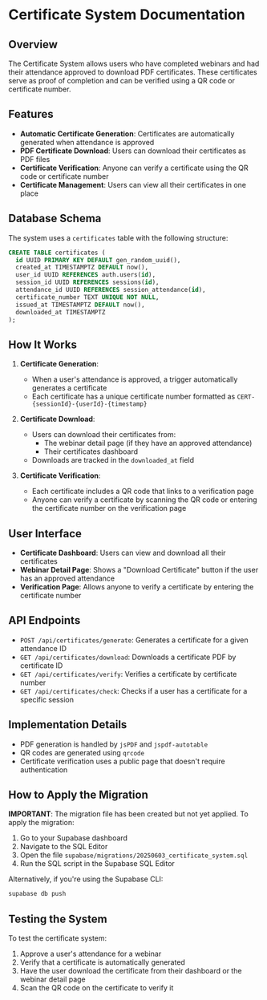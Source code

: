 # Certificate System Documentation

## Overview

The Certificate System allows users who have completed webinars and had their attendance approved to download PDF certificates. These certificates serve as proof of completion and can be verified using a QR code or certificate number.

## Features

- **Automatic Certificate Generation**: Certificates are automatically generated when attendance is approved
- **PDF Certificate Download**: Users can download their certificates as PDF files
- **Certificate Verification**: Anyone can verify a certificate using the QR code or certificate number
- **Certificate Management**: Users can view all their certificates in one place

## Database Schema

The system uses a `certificates` table with the following structure:

```sql
CREATE TABLE certificates (
  id UUID PRIMARY KEY DEFAULT gen_random_uuid(),
  created_at TIMESTAMPTZ DEFAULT now(),
  user_id UUID REFERENCES auth.users(id),
  session_id UUID REFERENCES sessions(id),
  attendance_id UUID REFERENCES session_attendance(id),
  certificate_number TEXT UNIQUE NOT NULL,
  issued_at TIMESTAMPTZ DEFAULT now(),
  downloaded_at TIMESTAMPTZ
);
```

## How It Works

1. **Certificate Generation**:
   - When a user's attendance is approved, a trigger automatically generates a certificate
   - Each certificate has a unique certificate number formatted as `CERT-{sessionId}-{userId}-{timestamp}`

2. **Certificate Download**:
   - Users can download their certificates from:
     - The webinar detail page (if they have an approved attendance)
     - Their certificates dashboard
   - Downloads are tracked in the `downloaded_at` field

3. **Certificate Verification**:
   - Each certificate includes a QR code that links to a verification page
   - Anyone can verify a certificate by scanning the QR code or entering the certificate number on the verification page

## User Interface

- **Certificate Dashboard**: Users can view and download all their certificates
- **Webinar Detail Page**: Shows a "Download Certificate" button if the user has an approved attendance
- **Verification Page**: Allows anyone to verify a certificate by entering the certificate number

## API Endpoints

- `POST /api/certificates/generate`: Generates a certificate for a given attendance ID
- `GET /api/certificates/download`: Downloads a certificate PDF by certificate ID
- `GET /api/certificates/verify`: Verifies a certificate by certificate number
- `GET /api/certificates/check`: Checks if a user has a certificate for a specific session

## Implementation Details

- PDF generation is handled by `jsPDF` and `jspdf-autotable`
- QR codes are generated using `qrcode`
- Certificate verification uses a public page that doesn't require authentication

## How to Apply the Migration

**IMPORTANT**: The migration file has been created but not yet applied. To apply the migration:

1. Go to your Supabase dashboard
2. Navigate to the SQL Editor
3. Open the file `supabase/migrations/20250603_certificate_system.sql`
4. Run the SQL script in the Supabase SQL Editor

Alternatively, if you're using the Supabase CLI:

```bash
supabase db push
```

## Testing the System

To test the certificate system:

1. Approve a user's attendance for a webinar
2. Verify that a certificate is automatically generated
3. Have the user download the certificate from their dashboard or the webinar detail page
4. Scan the QR code on the certificate to verify it
